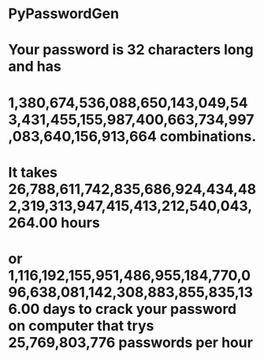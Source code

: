 # PyPasswordGen

# Your password is 32 characters long and has
# 1,380,674,536,088,650,143,049,543,431,455,155,987,400,663,734,997,083,640,156,913,664 combinations.
# It takes 26,788,611,742,835,686,924,434,482,319,313,947,415,413,212,540,043,264.00 hours
# or 1,116,192,155,951,486,955,184,770,096,638,081,142,308,883,855,835,136.00 days to crack your password on computer that trys 25,769,803,776 passwords per hour
